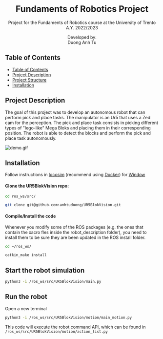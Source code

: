 <p align='center'>
    <h1 align="center">Fundaments of Robotics Project</h1>
    <p align="center">
    Project for the Fundaments of Robotics course at the University of Trento A.Y. 2022/2023
    </p>
    <p align='center'>
    Developed by:<br>
    Duong Anh Tu <br>
    </p>   
</p>

## Table of Contents

- [Table of Contents](#table-of-contents)
- [Project Description](#project-description)
- [Project Structure](#project-structure)
- [Installation](#installation)


## Project Description
The goal of this project was to develop an autonomous robot that can perform pick and place tasks. The manipulator is an Ur5 that uses a Zed cam for the perception. The pick and place task consists in picking different types of "lego-like" Mega Bloks and placing them in their corresponding position. The robot is able to detect the blocks and perform the pick and place task autonomously.

![demo.gif](logs/demo.gif)

  
## Installation
Follow instructions in [locosim](https://github.com/anhtuduong/locosim) (recommend using [Docker](https://github.com/anhtuduong/locosim#usage-with-docker)) for [Window](https://github.com/mfocchi/lab-docker/blob/master/install_docker_windows.md)

#### Clone the UR5BlokVision repo:
```bash
cd ros_ws/src/
```
```bash
git clone git@github.com:anhtuduong/UR5BlokVision.git
```

#### Compile/Install the code
Whenever you modify some of the ROS packages (e.g. the ones that contain the xacro fles inside the robot_description folder), you need to install them to be sure they are been updated in the ROS install folder.
```bash
cd ~/ros_ws/
```
```bash
catkin_make install
```

## Start the robot simulation
```bash
python3 -i /ros_ws/src/UR5BlokVision/main.py
```

## Run the robot
Open a new terminal
```bash
python3 -i /ros_ws/src/UR5BlokVision/motion/main_motion.py
```
This code will execute the robot command API, which can be found in `/ros_ws/src/UR5BlokVision/motion/action_list.py`
